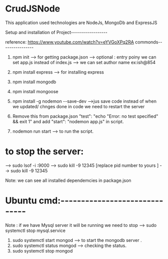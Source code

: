 # CrudJSNode
This application used technologies are NodeJs, MongoDb and ExpressJS

Setup and installation of Project------------------

reference: https://www.youtube.com/watch?v=eYVGoXPq2RA
commonds----------------

1. npm init --> for getting package.json
	--> optional : entry poiny we can set app.js instead of index.js
	--> we can set author name ex:ish@854

2. npm install express --> for installing express

3. npm install mongodb	
4. npm install mongoose
5. npm install -g nodemon --save-dev    -->jus save code instead of when we updated/ chnges done in code we need to restart the server
6. Remove this from package.json "test": "echo \"Error: no test specified\" && exit 1" and add "start": "nodemon app.js"  in script.

7. nodemon run start --> to run the script.

to stop the server: 
================
--> sudo lsof -i :9000
--> sudo kill -9 12345  [replace pid number to yours ]
--> sudo kill -9 12345


Note: we can see all installed dependemcies in package.json


Ubuntu cmd:------------------------------
================================
Note : if we have Mysql server it will be running we need to stop --> sudo systemctl stop mysql.service
1. sudo systemctl start mongod   --> to start the mongodb server .
2. sudo systemctl status mongod	--> checking the status.
3. sudo systemctl stop mongod


